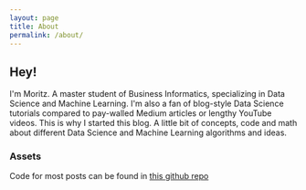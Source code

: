 ```yaml
---
layout: page
title: About
permalink: /about/
---
```


## Hey!
I'm Moritz. A master student of Business Informatics, specializing in Data Science and Machine Learning. 
I'm also a fan of blog-style Data Science tutorials compared to pay-walled Medium articles or lengthy YouTube videos. This is why I started this blog.
A little bit of concepts, code and math about different Data Science and Machine Learning algorithms and ideas.


### Assets
Code for most posts can be found in [this github repo](https://github.com/moritzwilksch/BlogAssets.git)

